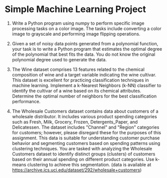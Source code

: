 # Simple Machine Learning Project

1. Write a Python program using numpy to perform specific image processing tasks
on a color image. The tasks include converting a color image to grayscale and performing
image flipping operations.

2. Given a set of noisy data points generated from a polynomial function, your task is to write a
Python program that estimates the optimal degree of the polynomial that best fits the data.
You do not know the original polynomial degree used to generate the data.

3. The Wine dataset comprises 13 features related to the chemical composition of wine and a
target variable indicating the wine cultivar. This dataset is excellent for practicing classification
techniques in machine learning. Implement a k-Nearest Neighbors (k-NN) classifier to
identify the cultivar of a wine based on its chemical attributes. Determine the optimal
number of neighbors for the best classification performance.

4. The Wholesale Customers dataset contains data about customers of a wholesale distributor. It
includes various product spending categories such as Fresh, Milk, Grocery, Frozen,
Detergents_Paper, and Delicatessen. The dataset includes "Channel" and "Region" categories for
customers; however, please disregard these for the purposes of this assignment. This data is
suitable for understanding customer purchase behavior and segmenting customers based on
spending patterns using clustering techniques. You are tasked with analyzing the Wholesale
Customers dataset to identify distinct groups (clusters) of customers based on their annual
spending on different product categories. Use k-means clustering to achieve this
segmentation.
(data is available at https://archive.ics.uci.edu/dataset/292/wholesale+customers)
